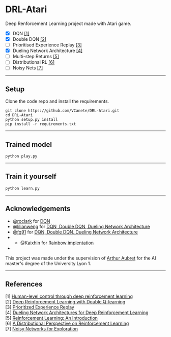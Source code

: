 # DRL-Atari
Deep Renforcement Learning project made with Atari game. 

- [x] DQN [[1]](#references)
- [x] Double DQN [[2]](#references)
- [ ] Prioritised Experience Replay [[3]](#references)
- [x] Dueling Network Architecture [[4]](#references)
- [ ] Multi-step Returns [[5]](#references)
- [ ] Distributional RL [[6]](#references)
- [ ] Noisy Nets [[7]](#references)

----------------
## Setup 


Clone the code repo and install the requirements.

```
git clone https://github.com/VCanete/DRL-Atari.git
cd DRL-Atari
python setup.py install
pip install -r requirements.txt
```
----------------
## Trained model

```
python play.py
```
----------------
## Train it yourself

```
python learn.py
```

----------------
## Acknowledgements


- [@roclark](https://github.com/roclark) for [DQN](https://github.com/roclark/openai-gym-pytorch/)
- [@lilianweng](https://github.com/lilianweng) for [DQN, Double DQN, Dueling Network Architecture](https://lilianweng.github.io/lil-log/2018/05/05/implementing-deep-reinforcement-learning-models.html)
- [@fg91](https://github.com/fg91) for [DQN, Double DQN, Dueling Network Architecture](https://github.com/fg91/Deep-Q-Learning)
- - [@Kaixhin](https://github.com/Kaixhin) for [Rainbow implentation](https://github.com/Kaixhin/Rainbow)
- 


This project was made under the supervision of [Arthur Aubret](https://github.com/Aubret) for the AI master's degree of the University Lyon 1.

----------------
## References

[1] [Human-level control through deep reinforcement
learning](https://web.stanford.edu/class/psych209/Readings/MnihEtAlHassibis15NatureControlDeepRL.pdf)  
[2] [Deep Reinforcement Learning with Double Q-learning](https://arxiv.org/pdf/1509.06461.pdf)  
[3] [Prioritized Experience Replay](https://arxiv.org/pdf/1511.05952.pdf)  
[4] [Dueling Network Architectures for Deep Reinforcement Learning](https://arxiv.org/pdf/1511.06581.pdf)  
[5] [Reinforcement Learning: An Introduction](http://www.incompleteideas.net/sutton/book/ebook/the-book.html)  
[6] [A Distributional Perspective on Reinforcement Learning](https://arxiv.org/pdf/1707.06887.pdf)  
[7] [Noisy Networks for Exploration](https://arxiv.org/pdf/1706.10295.pdf)  

